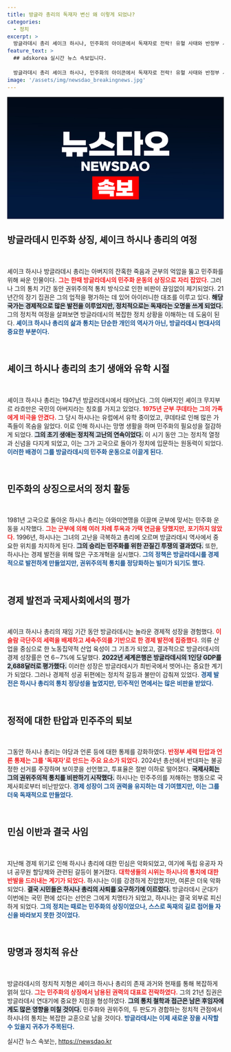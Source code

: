 ```yaml
---
title: 방글라 총리의 독재자 변신 왜 이렇게 되었나?
categories:
  - 정치
excerpt: >
  방글라데시 총리 셰이크 하시나, 민주화의 아이콘에서 독재자로 전락! 유혈 사태와 반정부 시위 속에 강경 진압 지시, 결국 사임. 경제 발전은 이뤘지만, 민심을 잃고 역사 속으로 사라진 그의 운명이 궁금하다!
feature_text: >
  ## adskorea 실시간 뉴스 속보입니다.

  방글라데시 총리 셰이크 하시나, 민주화의 아이콘에서 독재자로 전락! 유혈 사태와 반정부 시위 속에 강경 진압 지시, 결국 사임. 경제 발전은 이뤘지만, 민심을 잃고 역사 속으로 사라진 그의 운명이 궁금하다!
image: '/assets/img/newsdao_breakingnews.jpg'
---
```


<p><img src="/assets/img/newsdao_breakingnews.jpg" alt="adskorea 속보" /></p>

<h2 data-ke-size="size26">방글라데시 민주화 상징, 셰이크 하시나 총리의 여정</h2>

<p data-ke-size="size16">&nbsp;</p>

<p>셰이크 하시나 방글라데시 총리는 아버지의 잔혹한 죽음과 군부의 억압을 뚫고 민주화를 위해 싸운 인물이다. <b><span style="color: #ee2323;">그는 한때 방글라데시의 민주화 운동의 상징으로 자리 잡았다.</span></b> 그러나 그의 통치 기간 동안 권위주의적 통치 방식으로 인한 비판이 끊임없이 제기되었다. 21년간의 장기 집권은 그의 업적을 평가하는 데 있어 아이러니한 대조를 이루고 있다. <b><span style="background-color: #21538527;">해당 국가는 경제적으로 많은 발전을 이루었지만, 정치적으로는 독재라는 오명을 쓰게 되었다.</span></b> 그의 정치적 여정을 살펴보면 방글라데시의 복잡한 정치 상황을 이해하는 데 도움이 된다. <b><span style="color: #1a5490;">셰이크 하시나 총리의 삶과 통치는 단순한 개인의 역사가 아닌, 방글라데시 현대사의 중요한 부분이다.</span></b></p>

<p data-ke-size="size16">&nbsp;</p>

<h2 data-ke-size="size26">셰이크 하시나 총리의 초기 생애와 유학 시절</h2>

<p data-ke-size="size16">&nbsp;</p>

<p>셰이크 하시나 총리는 1947년 방글라데시에서 태어났다. 그의 아버지인 셰이크 무지부르 라흐만은 국민의 아버지라는 칭호를 가지고 있었다. <b><span style="color: #ee2323;">1975년 군부 쿠데타는 그의 가족에게 비극을 안겼다.</span></b> 그 당시 하시나는 유럽에서 유학 중이었고, 쿠데타로 인해 많은 가족들이 목숨을 잃었다. 이로 인해 하시나는 망명 생활을 하며 민주화의 필요성을 절감하게 되었다. <b><span style="background-color: #21538527;">그의 초기 생애는 정치적 고난의 연속이었다.</span></b> 이 시기 동안 그는 정치적 열정과 신념을 다지게 되었고, 이는 그가 고국으로 돌아가 정치에 입문하는 원동력이 되었다. <b><span style="color: #1a5490;">이러한 배경이 그를 방글라데시의 민주화 운동으로 이끌게 된다.</span></b></p>

<p data-ke-size="size16">&nbsp;</p>

<h2 data-ke-size="size26">민주화의 상징으로서의 정치 활동</h2>

<p data-ke-size="size16">&nbsp;</p>

<p>1981년 고국으로 돌아온 하시나 총리는 아와미연맹을 이끌며 군부에 맞서는 민주화 운동을 시작했다. <b><span style="color: #ee2323;">그는 군부에 의해 여러 차례 투옥과 가택 연금을 당했지만, 포기하지 않았다.</span></b> 1996년, 하시나는 그녀의 고난을 극복하고 총리에 오르며 방글라데시 역사에서 중요한 위치를 차지하게 된다. <b><span style="background-color: #21538527;">그의 승리는 민주화를 위한 끈질긴 투쟁의 결과였다.</span></b> 또한, 하시나는 경제 발전을 위해 많은 구조개혁을 실시했다. <b><span style="color: #1a5490;">그의 정책은 방글라데시를 경제적으로 발전하게 만들었지만, 권위주의적 통치를 정당화하는 빌미가 되기도 했다.</span></b></p>

<p data-ke-size="size16">&nbsp;</p>

<h2 data-ke-size="size26">경제 발전과 국제사회에서의 평가</h2>

<p data-ke-size="size16">&nbsp;</p>

<p>셰이크 하시나 총리의 재임 기간 동안 방글라데시는 놀라운 경제적 성장을 경험했다. <b><span style="color: #ee2323;">이슬람 극단주의 세력을 배제하고 세속주의를 기반으로 한 경제 발전에 집중했다.</span></b> 의류 산업을 중심으로 한 노동집약적 산업 육성이 그 기초가 되었고, 결과적으로 방글라데시의 경제 성장률은 연 6∼7%에 도달했다. <b><span style="background-color: #21538527;">2022년 세계은행은 방글라데시의 1인당 GDP를 2,688달러로 평가했다.</span></b> 이러한 성장은 방글라데시가 최빈국에서 벗어나는 중요한 계기가 되었다. 그러나 경제적 성공 뒤편에는 정치적 갈등과 불만이 감춰져 있었다. <b><span style="color: #1a5490;">경제 발전은 하시나 총리의 통치 정당성을 높였지만, 민주적인 면에서는 많은 비판을 받았다.</span></b></p>

<p data-ke-size="size16">&nbsp;</p>

<h2 data-ke-size="size26">정적에 대한 탄압과 민주주의 퇴보</h2>

<p data-ke-size="size16">&nbsp;</p>

<p>그동안 하시나 총리는 야당과 언론 등에 대한 통제를 강화하였다. <b><span style="color: #ee2323;">반정부 세력 탄압과 언론 통제는 그를 '독재자'로 만드는 주요 요소가 되었다.</span></b> 2024년 총선에서 반대파는 불공정한 선거를 주장하며 보이콧을 선언했고, 투표율은 절반 이하로 떨어졌다. <b><span style="background-color: #21538527;">국제사회는 그의 권위주의적 통치를 비판하기 시작했다.</span></b> 하시나는 민주주의를 저해하는 행동으로 국제사회로부터 비난받았다. <b><span style="color: #1a5490;">경제 성장이 그의 권력을 유지하는 데 기여했지만, 이는 그를 더욱 독재적으로 만들었다.</span></b></p>

<p data-ke-size="size16">&nbsp;</p>

<h2 data-ke-size="size26">민심 이반과 결국 사임</h2>

<p data-ke-size="size16">&nbsp;</p>

<p>지난해 경제 위기로 인해 하시나 총리에 대한 민심은 악화되었고, 여기에 독립 유공자 자녀 공무원 할당제와 관련된 갈등이 불거졌다. <b><span style="color: #ee2323;">대학생들의 시위는 하시나의 통치에 대한 반발을 드러내는 계기가 되었다.</span></b> 하시나는 이를 강경하게 진압했지만, 여론은 더욱 악화되었다. <b><span style="background-color: #21538527;">결국 시민들은 하시나 총리의 사퇴를 요구하기에 이르렀다.</span></b> 방글라데시 군대가 이번에는 국민 편에 섰다는 선언은 그에게 치명타가 되었고, 하시나는 결국 외부로 피신하게 되었다. <b><span style="color: #1a5490;">그의 정치는 때로는 민주화의 상징이었으나, 스스로 독재의 길로 접어들 자신을 바라보지 못한 것이었다.</span></b></p>

<p data-ke-size="size16">&nbsp;</p>

<h2 data-ke-size="size26">망명과 정치적 유산</h2>

<p data-ke-size="size16">&nbsp;</p>

<p>방글라데시의 정치적 지형은 셰이크 하시나 총리의 존재 과거와 현재를 통해 복잡하게 얽혀 있다. <b><span style="color: #ee2323;">그는 민주화의 상징에서 남용된 권력의 대표로 전락하였다.</span></b> 그의 21년 집권은 방글라데시 연대기에 중요한 지점을 형성하였다. <b><span style="background-color: #21538527;">그의 통치 철학과 접근은 남은 후임자에게도 많은 영향을 미칠 것이다.</span></b> 민주화와 권위주의, 두 판도가 경합하는 정치적 관점에서 하시나의 통치는 복잡한 교훈으로 남을 것이다. <b><span style="color: #1a5490;">방글라데시는 이제 새로운 장을 시작할 수 있을지 귀추가 주목된다.</span></b></p>
실시간 뉴스 속보는, <a href="https://newsdao.kr" rel="dofollow">https://newsdao.kr</a>


